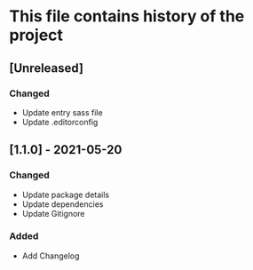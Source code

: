 # This file contains history of the project

## [Unreleased]
### Changed
- Update entry sass file
- Update .editorconfig

## [1.1.0] - 2021-05-20
### Changed
- Update package details
- Update dependencies
- Update Gitignore

### Added
- Add Changelog
